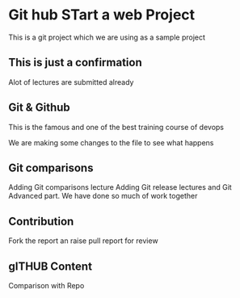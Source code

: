 # Git hub STart a web Project
This is a git project which we are using as a sample project 

## This is just a confirmation
Alot of lectures are submitted already 
## Git & Github
This is the famous and one of the best training course of devops

We are making some changes to the file to see what happens
## Git comparisons 
Adding Git comparisons lecture
Adding Git release lectures and Git Advanced part. We have done so much of work together
## Contribution
Fork the report an raise pull report for review

## gITHUB Content
Comparison with Repo
